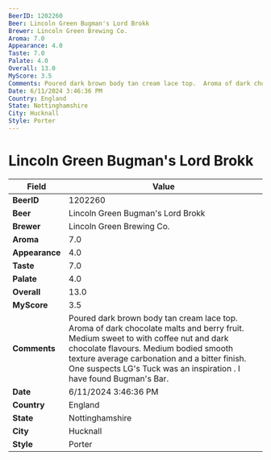 ```yaml
---
BeerID: 1202260
Beer: Lincoln Green Bugman's Lord Brokk
Brewer: Lincoln Green Brewing Co.
Aroma: 7.0
Appearance: 4.0
Taste: 7.0
Palate: 4.0
Overall: 13.0
MyScore: 3.5
Comments: Poured dark brown body tan cream lace top.  Aroma of dark chocolate malts and berry fruit. Medium sweet to with coffee nut and dark chocolate flavours.  Medium bodied smooth texture average carbonation and a bitter finish. One suspects LG's Tuck was an inspiration . I have found Bugman's Bar.
Date: 6/11/2024 3:46:36 PM
Country: England
State: Nottinghamshire
City: Hucknall
Style: Porter
---
```


# Lincoln Green Bugman's Lord Brokk

| Field         | Value |
|---------------|-------|
| **BeerID** | 1202260 |
| **Beer** | Lincoln Green Bugman's Lord Brokk |
| **Brewer** | Lincoln Green Brewing Co. |
| **Aroma** | 7.0 |
| **Appearance** | 4.0 |
| **Taste** | 7.0 |
| **Palate** | 4.0 |
| **Overall** | 13.0 |
| **MyScore** | 3.5 |
| **Comments** | Poured dark brown body tan cream lace top.  Aroma of dark chocolate malts and berry fruit. Medium sweet to with coffee nut and dark chocolate flavours.  Medium bodied smooth texture average carbonation and a bitter finish. One suspects LG's Tuck was an inspiration . I have found Bugman's Bar. |
| **Date** | 6/11/2024 3:46:36 PM |
| **Country** | England |
| **State** | Nottinghamshire |
| **City** | Hucknall |
| **Style** | Porter |
